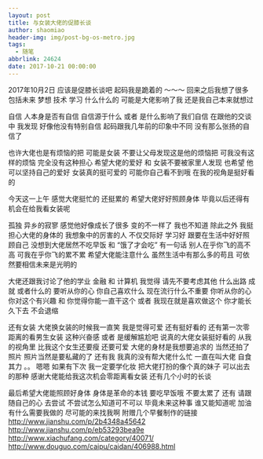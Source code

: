 ```yaml
---
layout: post
title: 与女装大佬的促膝长谈
author: shaomiao
header-img: img/post-bg-os-metro.jpg
tags:
  - 随笔
abbrlink: 24624
date: 2017-10-21 00:00:00
---
```

2017年10月2日
应该是促膝长谈吧  起码我是跪着的 ～～～
回来之后我想了很多  包括未来 梦想 技术 学习 什么什么的 可能是大佬影响了我 还是我自己本来就想过 

自信 人本身是否有自信 自信源于什么 或者 是什么影响了我们自信 在跟他的交谈中 我发现 好像他没有特别自信 起码跟我几年前的印象中不同  没有那么张扬的自信了

也许大佬也是有烦恼的把 可能是女装 不要让父母发现这是他的烦恼把 可我没有这样的烦恼 完全没有这种担心 希望大佬的爱好 和 女装不要被家里人发现 也希望 他可以坚持自己的爱好 女装真的挺可爱的 可能你自己看不到哦 在我的视角是挺好看的

今天这一上午 感觉大佬挺忙的 还挺累的 希望大佬好好照顾身体 毕竟以后还得有机会在给我看女装呢 

孤独 异乡的寂寥 感觉他好像成长了很多 变的不一样了 我也不知道 除此之外 我挺担心大佬的身体的  我想象中的厉害的人 不仅交际好 学习好 跟要在生活中好好照顾自己 没想到大佬居然不吃早饭 和 “饿了才会吃” 有一句话 别人在乎你飞的高不高 可我在乎你飞的累不累 希望大佬能注意什么 虽然生活中有那么多的苟且 可依然要相信未来是光明的

大佬还跟我讨论了他的学业 金融 和 计算机  我觉得 请先不要考虑其他 什么出路 成就 或者什么的  要听从你的心 你自己喜欢什么  现在流行什么不重要 你听从你的心 你对这个有兴趣 和 你觉得你能一直干这个 或者 我现在就是喜欢做这个  你才能长久下去 不会退缩 

还有女装  大佬换女装的时候我一直笑  我是觉得可爱 还有挺好看的 还有第一次零距离的看男生女装 这种兴奋感  或者 是缓解尴尬吧  说真的大佬女装挺好看的 从我的视角里 比我这个女生还要瘦 还要可爱 大佬的身材是我想要追求的 当然还拍了照片 照片当然是要私藏的了 还有我 我真的没有帮大佬什么忙 一直在叫大佬 自食其力 。。 
嗯嗯 如果有下次 我一定要学化妆  把大佬打扮的像个真的妹子 可以出去的那种 感谢大佬能给我这次机会零距离看女装 还有几个小时的长谈 

最后希望大佬能照顾好身体 身体是革命的本钱 要吃早饭哦 不要太累了 还有 请跟随自己的心 去尝试 不尝试怎么知道可不可以  毕竟未来这种事 谁又能知道呢 加油 有什么需要我做的 尽可能的来找我啊 
附赠几个早餐制作的链接
http://www.jianshu.com/p/2b4348a45642
http://www.jianshu.com/p/eb53293bea9e
http://www.xiachufang.com/category/40071/
http://www.douguo.com/caipu/caidan/406988.html
